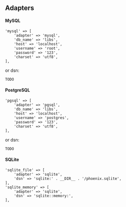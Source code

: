## Adapters

#### MySQL
```
'mysql' => [
	'adapter' => 'mysql',
	'db_name' => 'libs',
	'host' => 'localhost',
	'username' => 'root',
	'password' => '123',
	'charset' => 'utf8',
],
```
or dsn:
```
TODO
```

#### PostgreSQL
```
'pgsql' => [
	'adapter' => 'pgsql',
	'db_name' => 'libs',
	'host' => 'localhost',
	'username' => 'postgres',
	'password' => '123',
	'charset' => 'utf8',
],
```
or dsn:
```
TODO
```
#### SQLite

```
'sqlite_file' => [
	'adapter' => 'sqlite',
	'dsn' => 'sqlite:' . __DIR__ . '/phoenix.sqlite',
],
'sqlite_memory' => [
	'adapter' => 'sqlite',
	'dsn' => 'sqlite::memory:',
],
```
